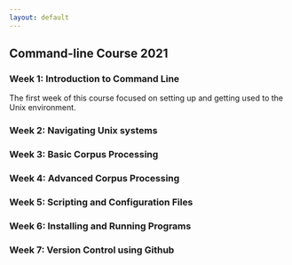 ```yaml
---
layout: default
---
```


## Command-line Course 2021


### **Week 1:** Introduction to Command Line
The first week of this course focused on setting up and getting used to the Unix environment. 


### **Week 2:** Navigating Unix systems

### **Week 3:** Basic Corpus Processing

### **Week 4:** Advanced Corpus Processing

### **Week 5:** Scripting and Configuration Files

### **Week 6:** Installing and Running Programs

### **Week 7:** Version Control using Github
